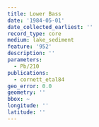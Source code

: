```yaml
---
title: Lower Bass
date: '1984-05-01'
date_collected_earliest: ''
record_type: core
medium: lake_sediment
feature: '952'
description: ''
parameters:
  - Pb/210
publications:
  - cornett_etal84
geo_error: 0.0
geometry: ''
bbox: ~
longitude: ''
latitude: ''
---
```

